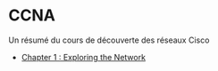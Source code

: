 # CCNA
Un résumé du cours de découverte des réseaux Cisco

* [Chapter 1 : Exploring the Network](./Chapter-1.md)
